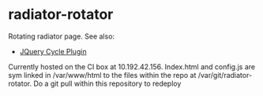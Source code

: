 radiator-rotator
================

Rotating radiator page. See also:

 * [JQuery Cycle Plugin](http://jquery.malsup.com/cycle/)

Currently hosted on the CI box at 10.192.42.156.
Index.html and config.js are sym linked in /var/www/html to the files within the repo at /var/git/radiator-rotator. Do a git pull within this repository to redeploy